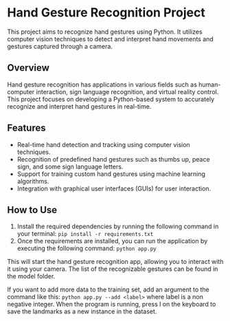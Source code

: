 # Hand Gesture Recognition Project

This project aims to recognize hand gestures using Python. It utilizes computer vision techniques to detect and interpret hand movements and gestures captured through a camera.

## Overview

Hand gesture recognition has applications in various fields such as human-computer interaction, sign language recognition, and virtual reality control. This project focuses on developing a Python-based system to accurately recognize and interpret hand gestures in real-time.

## Features

- Real-time hand detection and tracking using computer vision techniques.
- Recognition of predefined hand gestures such as thumbs up, peace sign, and some sign language letters.
- Support for training custom hand gestures using machine learning algorithms.
- Integration with graphical user interfaces (GUIs) for user interaction.

## How to Use

1. Install the required dependencies by running the following command in your terminal:
`pip install -r requirements.txt`
2. Once the requirements are installed, you can run the application by executing the following command:
`python app.py`

This will start the hand gesture recognition app, allowing you to interact with it using your camera. The list of the recognizable gestures can be found in the model folder.

If you want to add more data to the training set, add an argument to the command like this:
`python app.py --add <label>` where label is a non negative integer. When the program is running, press l on the keyboard to save the landmarks as a new instance in the dataset.

